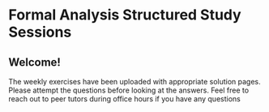 # Formal Analysis Structured Study Sessions 

## Welcome! 

The weekly exercises have been uploaded with appropriate solution pages. Please attempt the questions before looking at the answers. Feel free to reach out to peer tutors during office hours if you have any questions 
